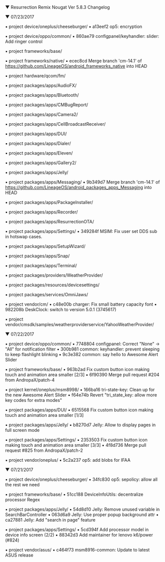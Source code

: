 
 ▼ Resurrection Remix Nougat Ver 5.8.3 Changelog


 ▼ 07/23/2017


 ▪ project device/oneplus/cheeseburger/
 ▪ a13eef2 op5: encryption

 ▪ project device/oppo/common/
 ▪ 860ae79 configpanel/keyhandler: slider: Add ringer control

 ▪ project frameworks/base/

 ▪ project frameworks/native/
 ▪ ecec8cd Merge branch 'cm-14.1' of https://github.com/LineageOS/android_frameworks_native into HEAD

 ▪ project hardware/qcom/fm/

 ▪ project packages/apps/AudioFX/

 ▪ project packages/apps/Bluetooth/

 ▪ project packages/apps/CMBugReport/

 ▪ project packages/apps/Camera2/

 ▪ project packages/apps/CellBroadcastReceiver/

 ▪ project packages/apps/DUI/

 ▪ project packages/apps/Dialer/

 ▪ project packages/apps/Eleven/

 ▪ project packages/apps/Gallery2/

 ▪ project packages/apps/Jelly/

 ▪ project packages/apps/Messaging/
 ▪ 9b349d7 Merge branch 'cm-14.1' of https://github.com/LineageOS/android_packages_apps_Messaging into HEAD

 ▪ project packages/apps/PackageInstaller/

 ▪ project packages/apps/Recorder/

 ▪ project packages/apps/ResurrectionOTA/

 ▪ project packages/apps/Settings/
 ▪ 349284f MSIM: Fix user set DDS sub in hotswap cases.

 ▪ project packages/apps/SetupWizard/

 ▪ project packages/apps/Snap/

 ▪ project packages/apps/Terminal/

 ▪ project packages/providers/WeatherProvider/

 ▪ project packages/resources/devicesettings/

 ▪ project packages/services/OmniJaws/

 ▪ project vendor/cm/
 ▪ c48e00b charger: Fix small battery capacity font
 ▪ 982208b DeskClock: switch to version 5.0.1 (3745617)

 ▪ project vendor/cmsdk/samples/weatherproviderservice/YahooWeatherProvider/

 ▼ 07/22/2017


 ▪ project device/oppo/common/
 ▪ 7748804 configpanel: Correct "None" -> "All" for notification filter
 ▪ 300b981 common: keyhandler: prevent sleeping to keep flashlight blinking
 ▪ 9c3e382 common: say hello to Awesome Alert Slider

 ▪ project frameworks/base/
 ▪ 963b2ad Fix custom button icon making touch and animation area smaller [2/3]
 ▪ 6f90390 Merge pull request #204 from AndropaX/patch-4

 ▪ project kernel/oneplus/msm8998/
 ▪ 166ba16 tri-state-key: Clean up for the new Awesome Alert Slider
 ▪ f64e74b Revert "tri_state_key: allow more key codes for extra modes"

 ▪ project packages/apps/DUI/
 ▪ 6515568 Fix custom button icon making touch and animation area smaller [1/3]

 ▪ project packages/apps/Jelly/
 ▪ b8270d7 Jelly: Allow to display pages in full screen mode

 ▪ project packages/apps/Settings/
 ▪ 2353503 Fix custom button icon making touch and animation area smaller [3/3]
 ▪ 4f8d736 Merge pull request #825 from AndropaX/patch-2

 ▪ project vendor/oneplus/
 ▪ 5c2a237 op5: add blobs for IFAA

 ▼ 07/21/2017


 ▪ project device/oneplus/cheeseburger/
 ▪ 34fc830 op5: sepolicy: allow all the rest we need

 ▪ project frameworks/base/
 ▪ 51cc188 DeviceInfoUtils: decentralize processor Regex

 ▪ project packages/apps/Jelly/
 ▪ 54d8d10 Jelly: Remove unused variable in SearchBarController
 ▪ 063d6a9 Jelly: Use proper popup background attr
 ▪ ca27881 Jelly: Add "search in page" feature

 ▪ project packages/apps/Settings/
 ▪ 5cd394f Add processor model in device info screen (2/2)
 ▪ 88342d3 Add maintainer for lenovo k6/power (#824)

 ▪ project vendor/asus/
 ▪ c464f73 msm8916-common: Update to latest ASUS release

